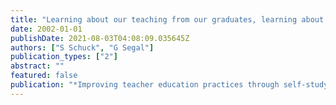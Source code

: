 ```yaml
---
title: "Learning about our teaching from our graduates, learning about our learning with critical friends"
date: 2002-01-01
publishDate: 2021-08-03T04:08:09.035645Z
authors: ["S Schuck", "G Segal"]
publication_types: ["2"]
abstract: ""
featured: false
publication: "*Improving teacher education practices through self-study*"
---
```


